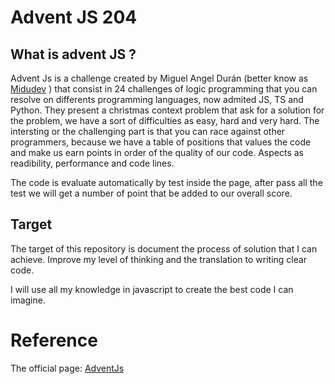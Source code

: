 # Advent JS 204

## What is advent JS ?

Advent Js is a challenge created by Miguel Angel Durán (better know as [Midudev](https://www.twitch.tv/midudev) ) that consist in 24 challenges of logic programming that you can resolve on differents programming languages, now admited JS, TS and Python. They present a christmas context problem that ask for a solution for the problem, we have a sort of difficulties as easy, hard and very hard. The intersting or the challenging part is that you can race against other programmers, because we have a table of positions that values the code and make us earn points in order of the quality of our code. Aspects as readibility, performance and code lines. 

The code is evaluate automatically by test inside the page, after pass all the test we will get a number of point that be added to our overall score.

## Target

The target of this repository is document the process of solution that I can achieve. Improve my level of thinking and the translation to writing clear code. 

I will use all my knowledge in javascript to create the best code I can imagine.

# Reference 
The official page:  [AdventJs](https://adventjs.dev/)
